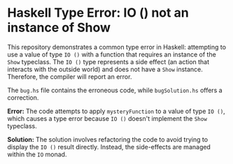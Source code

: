 # Haskell Type Error: IO () not an instance of Show

This repository demonstrates a common type error in Haskell: attempting to use a value of type `IO ()` with a function that requires an instance of the `Show` typeclass. The `IO ()` type represents a side effect (an action that interacts with the outside world) and does not have a `Show` instance. Therefore, the compiler will report an error.

The `bug.hs` file contains the erroneous code, while `bugSolution.hs` offers a correction.

**Error:**
The code attempts to apply `mysteryFunction` to a value of type `IO ()`, which causes a type error because `IO ()` doesn't implement the `Show` typeclass.

**Solution:**
The solution involves refactoring the code to avoid trying to display the `IO ()` result directly.  Instead, the side-effects are managed within the `IO` monad.